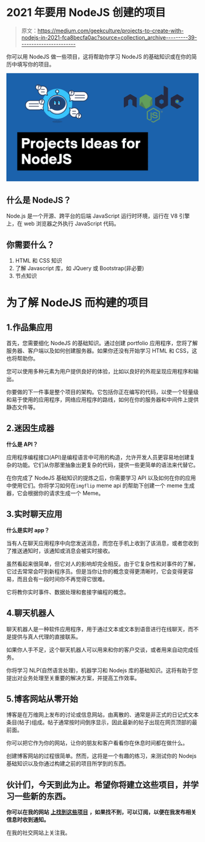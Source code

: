 # 2021 年要用 NodeJS 创建的项目

> 原文：<https://medium.com/geekculture/projects-to-create-with-nodejs-in-2021-fca8becfa0ac?source=collection_archive---------39----------------------->

你可以用 NodeJS 做一些项目，这将帮助你学习 NodeJS 的基础知识或在你的简历中填写你的项目。

![](img/29ab7ab7074e8d648e1f4882f88fdd44.png)

## 什么是 NodeJS？

Node.js 是一个开源、跨平台的后端 JavaScript 运行时环境，运行在 V8 引擎上，在 web 浏览器之外执行 JavaScript 代码。

## 你需要什么？

1.  HTML 和 CSS 知识
2.  了解 Javascript 库，如 JQuery 或 Bootstrap(非必要)
3.  节点知识

# 为了解 NodeJS 而构建的项目

## 1.作品集应用

首先，您需要细化 NodeJS 的基础知识。通过创建 portfolio 应用程序，您将了解服务器、客户端以及如何创建服务器。如果你还没有开始学习 HTML 和 CSS，这也将帮助你。

您可以使用多种元素为用户提供良好的体验，比如以良好的外观呈现应用程序和输出。

你要做的下一件事是整个项目的架构。它包括你正在编写的代码，以使一个轻量级和易于使用的应用程序，网络应用程序的路线，如何在你的服务器和中间件上提供静态文件等。

## 2.迷因生成器

**什么是 API？**

应用程序编程接口(API)是编程语言中可用的构造，允许开发人员更容易地创建复杂的功能。它们从你那里抽象出更复杂的代码，提供一些更简单的语法来代替它。

在你完成了 NodeJS 基础知识的提炼之后，你需要学习 API 以及如何在你的应用中使用它们。你将学习如何在`imgflip` meme api 的帮助下创建一个 meme 生成器，它会根据你的请求生成一个 Meme。

## 3.实时聊天应用

**什么是实时 app？**

当有人在聊天应用程序中向您发送消息，而您在手机上收到了该消息，或者您收到了推送通知时，该通知或消息会被实时接收。

虽然看起来很简单，但它对人的影响却完全相反。由于它复杂性和对事件的了解，它过去常常会吓到新程序员。但是当你让你的概念变得更清晰时，它会变得更容易，而且会有一段时间你不再觉得它很难。

它将教你实时事件、数据处理和套接字编程的概念。

## 4.聊天机器人

聊天机器人是一种软件应用程序，用于通过文本或文本到语音进行在线聊天，而不是提供与真人代理的直接联系。

如果你人手不足，这个聊天机器人可以用来和你的客户交谈，或者用来自动完成任务。

你将学习 NLP(自然语言处理)，机器学习和 Nodejs 库的基础知识。这将有助于您提出对业务处理至关重要的解决方案，并提高工作效率。

## 5.博客网站从零开始

博客是在万维网上发布的讨论或信息网站，由离散的、通常是非正式的日记式文本条目(帖子)组成。帖子通常按时间倒序显示，因此最新的帖子出现在网页顶部的最前面。

你可以把它作为你的网站，让你的朋友和客户看看你在休息时间都在做什么。

创建博客网站的过程很简单。然而，这将是一个有趣的练习，来测试你的 Nodejs 基础知识以及你通过构建之前的项目所学到的东西。

## 伙计们，今天到此为止。希望你将建立这些项目，并学习一些新的东西。

**你可以在我的网站** [**上找到这些项目**](https://programmer101n.com) **，如果找不到，可以订阅，以便在我发布相关信息时收到通知。**

在我的社交网站上关注我。
